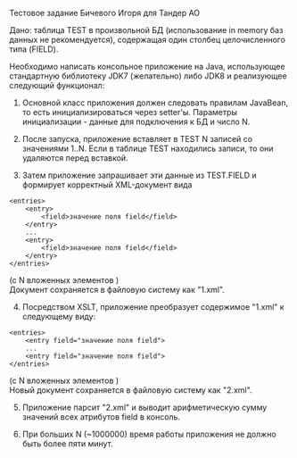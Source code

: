 Тестовое задание Бичевого Игоря для Тандер АО

Дано: таблица TEST в произвольной БД (использование in memory баз данных не рекомендуется), содержащая один столбец целочисленного типа (FIELD).

Необходимо написать консольное приложение на Java, использующее стандартную библиотеку JDK7 (желательно) либо JDK8 и реализующее следующий функционал:

1. Основной класс приложения должен следовать правилам JavaBean, то есть инициализироваться через setter'ы. Параметры инициализации - данные для подключения к БД и число N. 

2. После запуска, приложение вставляет в TEST N записей со значениями 1..N. Если в таблице TEST находились записи, то они удаляются перед вставкой.

3. Затем приложение запрашивает эти данные из TEST.FIELD и формирует корректный XML-документ вида  
```
<entries>  
    <entry>  
        <field>значение поля field</field>  
    </entry>  
    ...  
    <entry>  
        <field>значение поля field</field>  
    </entry>  
</entries>  
```
(с N вложенных элементов <entry>)  
Документ сохраняется в файловую систему как "1.xml".  

4. Посредством XSLT, приложение преобразует содержимое "1.xml" к следующему виду:  
```
<entries>  
    <entry field="значение поля field">  
    ...  
    <entry field="значение поля field">  
</entries>  
```
(с N вложенных элементов <entry>)  
Новый документ сохраняется в файловую систему как "2.xml".  

5. Приложение парсит "2.xml" и выводит арифметическую сумму значений всех атрибутов field в консоль. 

6.	При больших N (~1000000) время работы приложения не должно быть более пяти минут.

        
